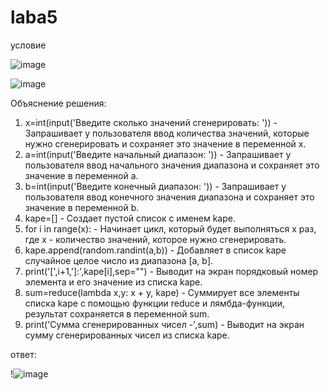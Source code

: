 # laba5

условие

![image](https://github.com/KseniyaMaystrenko/laba5/assets/152999073/5c35316c-6144-4582-9bd8-145f0812e8eb)


![image](https://github.com/KseniyaMaystrenko/laba5/assets/152999073/8d4decae-880d-4341-8f02-daa88a38a1d2)


Объяснение решения:

1. x=int(input('Введите сколько значений сгенерировать: ')) - Запрашивает у пользователя ввод количества значений, которые нужно сгенерировать и сохраняет это значение в переменной x.
2. a=int(input('Введите начальный диапазон: ')) - Запрашивает у пользователя ввод начального значения диапазона и сохраняет это значение в переменной a.
3. b=int(input('Введите конечный диапазон: ')) - Запрашивает у пользователя ввод конечного значения диапазона и сохраняет это значение в переменной b.
4. kape=[] - Создает пустой список с именем kape.
5. for i in range(x): - Начинает цикл, который будет выполняться x раз, где x - количество значений, которое нужно сгенерировать.
6. kape.append(random.randint(a,b)) - Добавляет в список kape случайное целое число из диапазона [a, b].
7. print('[',i+1,']:',kape[i],sep="") - Выводит на экран порядковый номер элемента и его значение из списка kape.
8. sum=reduce(lambda x,y: x + y, kape) - Суммирует все элементы списка kape с помощью функции reduce и лямбда-функции, результат сохраняется в переменной sum.
9. print('Сумма сгенерированных чисел -',sum) - Выводит на экран сумму сгенерированных чисел из списка kape.

ответ:

!![image](https://github.com/KseniyaMaystrenko/laba5/assets/152999073/d35f70bf-5f9d-4580-bec6-c082faf6fc93)

